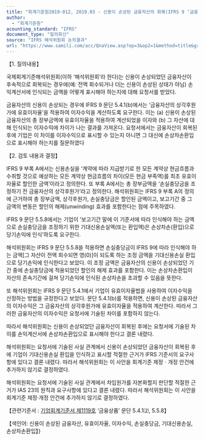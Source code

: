 ```yaml
---
title: "회계기준원2019-012, 2019.03 - 신용이 손상된 금융자산의 회복(IFRS 9 ‘금융상품’)"
author:
  - "회계기준원"
acounting_standard: "IFRS"
document_type: "질의회신"
source: "IFRS 해석위원회 논의결과"
url: "https://www.samili.com/acc/QnaView.asp?op=3&op2=1&method=title&group=2123-15;1&orgcode=2&searchword=&page=6&code=%ED%9A%8C%EA%B3%84%EA%B8%B0%EC%A4%80%EC%9B%902019%2D012%3A20190331"
---
```

【1. 질의내용】

국제회계기준해석위원회(이하 ‘해석위원회’라 한다)는 신용이 손상되었던 금융자산이 후속적으로 회복되는 경우에(예: 전액 회수되거나 더는 신용이 손상된 상태가 아님) 손익계산서에 인식되는 금액을 어떻게 표시해야 하는지에 대해 요청서를 받았다.

금융자산의 신용이 손상되는 경우에 IFRS 9 문단 5.4.1(b)에서는 ‘금융자산의 상각후원가에 유효이자율’을 적용하여 이자수익을 계산하도록 요구한다. 이는 (a) 신용이 손상된 금융자산의 총 장부금액에 유효이자율을 적용하여 계산되었을 이자와 (b) 그 자산에 대해 인식되는 이자수익에 차이가 나는 결과를 가져온다. 요청서에서는 금융자산이 회복된 후에 기업은 이 차이를 이자수익으로 표시할 수 있는지 아니면 그 대신에 손상차손환입으로 표시해야 하는지를 질문하였다

  

【2. 검토 내용과 결정】

IFRS 9 부록 A에서는 신용손실을 ‘계약에 따라 지급받기로 한 모든 계약상 현금흐름과 수취할 것으로 예상하는 모든 계약상 현금흐름의 차이(모든 현금 부족액)를 최초 유효이자율로 할인한 금액’이라고 정의한다. 또 부록 A에서는 총 장부금액을 ‘손실충당금을 조정하기 전 금융자산의 상각후원가’라고 정의한다. 해석위원회는 IFRS 9 부록 A의 정의에 근거하여 총 장부금액, 상각후원가, 손실충당금은 할인된 금액이고, 보고기간 중 그 금액의 변동은 할인의 해제(unwinding) 효과를 포함한다는 점에 주목하였다.

IFRS 9 문단 5.5.8에서는 기업이 ‘보고기간 말에 이 기준서에 따라 인식해야 하는 금액으로 손실충당금을 조정하기 위한 기대신용손실액(또는 환입액)은 손상차손(환입)으로 당기손익에 인식’하도록 요구한다.

해석위원회는 IFRS 9 문단 5.5.8을 적용하면 손실충당금이 IFRS 9에 따라 인식해야 하는 금액\[그 자산이 전액 회수되면 영(0)\]이 되도록 하는 조정 금액을 기대신용손실 환입으로 당기손익에 인식한다고 보았다. 이 조정 금액은 금융자산의 신용이 손상되었던 기간 중에 손실충당금에 적용되었던 할인의 해제 효과를 포함한다. 이는 손상차손환입이 자산의 존속기간에 걸쳐 당기손익에 인식된 손상차손을 초과할 수 있음을 뜻한다.

또 해석위원회는 IFRS 9 문단 5.4.1에서 기업이 유효이자율법을 사용하여 이자수익을 산정하는 방법을 규정한다고 보았다. 문단 5.4.1(b)를 적용하면, 신용이 손상된 금융자산의 이자수익은 그 금융자산의 상각후원가에 유효이자율을 적용하여 계산한다. 따라서 그러한 금융자산의 이자수익은 요청서에 기술된 차이를 포함하지 않는다.

따라서 해석위원회는 신용이 손상되었던 금융자산이 회복된 후에는 요청서에 기술된 차이를 손익계산서에 손상차손환입으로 표시해야 한다고 결론 내렸다.

해석위원회는 요청서에 기술된 사실 관계에서 신용이 손상되었던 금융자산이 회복된 후에 기업이 기대신용손실 환입을 인식하고 표시할 적절한 근거가 IFRS 기준서의 요구사항에 있다고 결론 내렸다. 따라서 해석위원회는 이 사안을 회계기준 제정ㆍ개정 안건에 추가하지 않기로 결정하였다.

해석위원회는 요청서에 기술된 사실 관계에서 차입원가를 자본화할지 판단할 적절한 근거가 IAS 23의 원칙과 요구사항에 있다고 결론 내렸다. 따라서 해석위원회는 이 사안을 회계기준 제정·개정 안건에 추가하지 않기로 결정하였다.

  

【관련기준서 : [기업회계기준서 제1119호](https://www.samili.com/acc/) ‘금융상품’ 문단 5.4.1⑵, 5.5.8】

【색인어: 신용이 손상된 금융자산, 유효이자율, 이자수익, 손실충당금, 기대신용손실, 손상차손환입】}